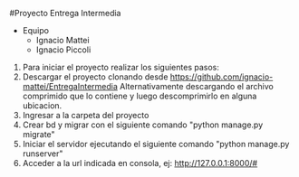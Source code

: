 #Proyecto Entrega Intermedia
  
* Equipo  
  - Ignacio Mattei
  - Ignacio Piccoli

1) Para iniciar el proyecto realizar los siguientes pasos:
2) Descargar el proyecto clonando desde https://github.com/ignacio-mattei/EntregaIntermedia
Alternativamente descargando el archivo comprimido que lo contiene y luego descomprimirlo en alguna ubicacion.
3) Ingresar a la carpeta del proyecto
4) Crear bd y migrar con el siguiente comando "python manage.py migrate"
5) Iniciar el servidor ejecutando el siguiente comando "python manage.py runserver"
6) Acceder a la url indicada en consola, ej: http://127.0.0.1:8000/#

